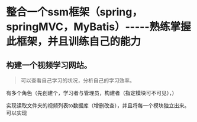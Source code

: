 # 整合一个ssm框架（spring，springMVC，MyBatis）-----熟练掌握此框架，并且训练自己的能力

## 构建一个视频学习网站。

> 可以查看自己学习的状况，分析自己的学习效率。

有多个角色（先创建个，学习者与管理员，构建者（指定模块可不可见），）

实现读取文件夹的视频列表to数据库（增删改查），并且将每一个模块独立出来。可以实现